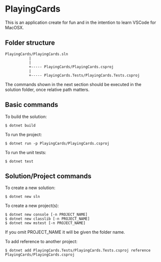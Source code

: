 # PlayingCards

This is an application create for fun and in the intention to learn VSCode for MacOSX.


## Folder structure
```
PlayingCards/PlayingCards.sln
           |
           |
           +----- PlayingCards/PlayingCards.csproj
           |
           +----- PlayingCards.Tests/PlayingCards.Tests.csproj

```
The commands shown in the next section should be executed in the solution folder, once relative path matters.

## Basic commands

To build the solution:
```
$ dotnet build
```

To run the project:
```
$ dotnet run -p PlayingCards/PlayingCards.csproj
```

To run the unit tests:
```
$ dotnet test
```

## Solution/Project commands
To create a new solution:
```
$ dotnet new sln
```

To create a new project(s):
```
$ dotnet new console [-n PROJECT_NAME]
$ dotnet new classlib [-n PROJECT_NAME]
$ dotnet new mstest [-n PROJECT_NAME]
```
If you omit PROJECT_NAME it will be given the folder name.

To add reference to another project:
```
$ dotnet add PlayingCards.Tests/PlayingCards.Tests.csproj reference PlayingCards/PlayingCards.csproj
```



